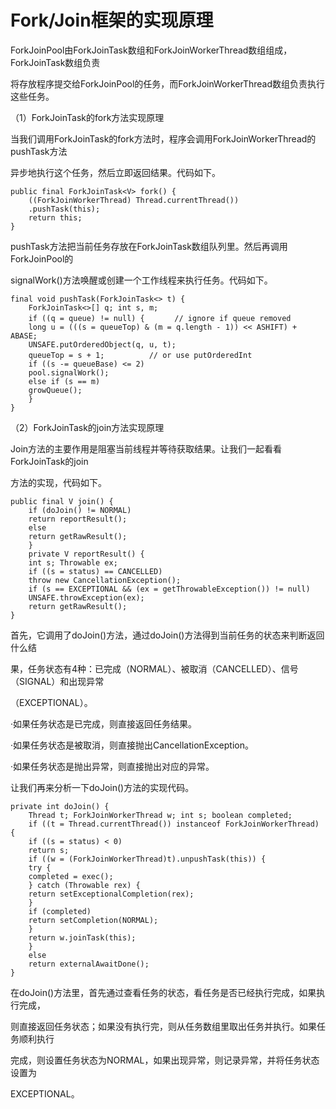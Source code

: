 # Fork/Join框架的实现原理

ForkJoinPool由ForkJoinTask数组和ForkJoinWorkerThread数组组成，ForkJoinTask数组负责

将存放程序提交给ForkJoinPool的任务，而ForkJoinWorkerThread数组负责执行这些任务。

（1）ForkJoinTask的fork方法实现原理

当我们调用ForkJoinTask的fork方法时，程序会调用ForkJoinWorkerThread的pushTask方法

异步地执行这个任务，然后立即返回结果。代码如下。

```
public final ForkJoinTask<V> fork() {
    ((ForkJoinWorkerThread) Thread.currentThread())
    .pushTask(this);
    return this;
}
```

pushTask方法把当前任务存放在ForkJoinTask数组队列里。然后再调用ForkJoinPool的

signalWork\(\)方法唤醒或创建一个工作线程来执行任务。代码如下。

```
final void pushTask(ForkJoinTask<> t) {
    ForkJoinTask<>[] q; int s, m;
    if ((q = queue) != null) {　　　　// ignore if queue removed
    long u = (((s = queueTop) & (m = q.length - 1)) << ASHIFT) + ABASE;
    UNSAFE.putOrderedObject(q, u, t);
    queueTop = s + 1;　　　　　　// or use putOrderedInt
    if ((s -= queueBase) <= 2)
    pool.signalWork();
    else if (s == m)
    growQueue();
    }
}
```

（2）ForkJoinTask的join方法实现原理

Join方法的主要作用是阻塞当前线程并等待获取结果。让我们一起看看ForkJoinTask的join

方法的实现，代码如下。

```
public final V join() {
    if (doJoin() != NORMAL)
    return reportResult();
    else
    return getRawResult();
    }
    private V reportResult() {
    int s; Throwable ex;
    if ((s = status) == CANCELLED)
    throw new CancellationException();
    if (s == EXCEPTIONAL && (ex = getThrowableException()) != null)
    UNSAFE.throwException(ex);
    return getRawResult();
}
```

首先，它调用了doJoin\(\)方法，通过doJoin\(\)方法得到当前任务的状态来判断返回什么结

果，任务状态有4种：已完成（NORMAL）、被取消（CANCELLED）、信号（SIGNAL）和出现异常

（EXCEPTIONAL）。

·如果任务状态是已完成，则直接返回任务结果。

·如果任务状态是被取消，则直接抛出CancellationException。

·如果任务状态是抛出异常，则直接抛出对应的异常。

让我们再来分析一下doJoin\(\)方法的实现代码。

```
private int doJoin() {
    Thread t; ForkJoinWorkerThread w; int s; boolean completed;
    if ((t = Thread.currentThread()) instanceof ForkJoinWorkerThread) {
    if ((s = status) < 0)
    return s;
    if ((w = (ForkJoinWorkerThread)t).unpushTask(this)) {
    try {
    completed = exec();
    } catch (Throwable rex) {
    return setExceptionalCompletion(rex);
    }
    if (completed)
    return setCompletion(NORMAL);
    }
    return w.joinTask(this);
    }
    else
    return externalAwaitDone();
}
```

在doJoin\(\)方法里，首先通过查看任务的状态，看任务是否已经执行完成，如果执行完成，

则直接返回任务状态；如果没有执行完，则从任务数组里取出任务并执行。如果任务顺利执行

完成，则设置任务状态为NORMAL，如果出现异常，则记录异常，并将任务状态设置为

EXCEPTIONAL。

